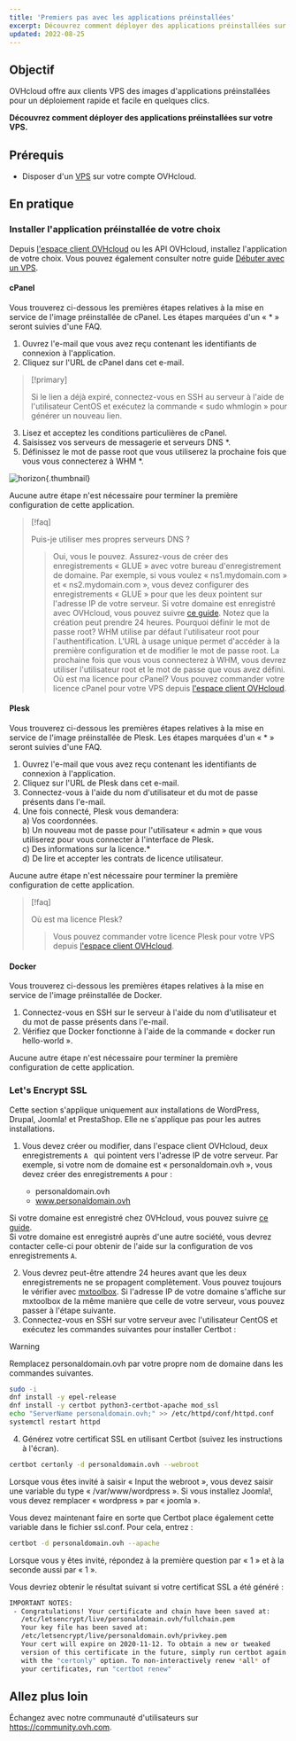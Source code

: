```yaml
---
title: 'Premiers pas avec les applications préinstallées'
excerpt: Découvrez comment déployer des applications préinstallées sur votre VPS
updated: 2022-08-25
---
```


## Objectif

OVHcloud offre aux clients VPS des images d'applications préinstallées pour un déploiement rapide et facile en quelques clics.

**Découvrez comment déployer des applications préinstallées sur votre VPS.**

## Prérequis

- Disposer d'un [VPS](https://www.ovhcloud.com/fr/vps/) sur votre compte OVHcloud.

## En pratique

### Installer l'application préinstallée de votre choix

Depuis [l'espace client OVHcloud](https://ca.ovh.com/auth/?action=gotomanager&from=https://www.ovh.com/ca/fr/&ovhSubsidiary=qc) ou les API OVHcloud, installez l'application de votre choix. Vous pouvez également consulter notre guide [Débuter avec un VPS](starting_with_a_vps1.).

#### cPanel

Vous trouverez ci-dessous les premières étapes relatives à la mise en service de l'image préinstallée de cPanel. Les étapes marquées d'un « * » seront suivies d'une FAQ.

1. Ouvrez l'e-mail que vous avez reçu contenant les identifiants de connexion à l'application.
2. Cliquez sur l'URL de cPanel dans cet e-mail.

> [!primary]
>
> Si le lien a déjà expiré, connectez-vous en SSH au serveur à l'aide de l'utilisateur CentOS et exécutez la commande « sudo whmlogin » pour générer un nouveau lien. 
>

<ol start="3">
  <li>Lisez et acceptez les conditions particulières de cPanel.</li>
  <li>Saisissez vos serveurs de messagerie et serveurs DNS *.</li>
  <li>Définissez le mot de passe root que vous utiliserez la prochaine fois que vous vous connecterez à WHM *.</li>
</ol>

![horizon](change_root.png){.thumbnail}

Aucune autre étape n'est nécessaire pour terminer la première configuration de cette application.

> [!faq]
>
> Puis-je utiliser mes propres serveurs DNS ?
>> Oui, vous le pouvez. Assurez-vous de créer des enregistrements « GLUE » avec votre bureau d'enregistrement de domaine. Par exemple, si vous voulez « ns1.mydomain.com » et « ns2.mydomain.com », vous devez configurer des enregistrements « GLUE » pour que les deux pointent sur l'adresse IP de votre serveur. Si votre domaine est enregistré avec OVHcloud, vous pouvez suivre [ce guide](glue_registry#etape-1-ajouter-les-enregistrements-glue.). Notez que la création peut prendre 24 heures.
> Pourquoi définir le mot de passe root?
>> WHM utilise par défaut l'utilisateur root pour l'authentification. L'URL à usage unique permet d'accéder à la première configuration et de modifier le mot de passe root. La prochaine fois que vous vous connecterez à WHM, vous devrez utiliser l'utilisateur root et le mot de passe que vous avez défini.
> Où est ma licence pour cPanel?
>> Vous pouvez commander votre licence cPanel pour votre VPS depuis [l'espace client OVHcloud](https://ca.ovh.com/manager/dedicated/#/configuration/license/order).

#### Plesk

Vous trouverez ci-dessous les premières étapes relatives à la mise en service de l'image préinstallée de Plesk. Les étapes marquées d'un « * » seront suivies d'une FAQ.

1. Ouvrez l'e-mail que vous avez reçu contenant les identifiants de connexion à l'application.
2. Cliquez sur l'URL de Plesk dans cet e-mail.
3. Connectez-vous à l'aide du nom d'utilisateur et du mot de passe présents dans l'e-mail.
4. Une fois connecté, Plesk vous demandera:   
    a) Vos coordonnées.  
    b) Un nouveau mot de passe pour l'utilisateur « admin » que vous utiliserez pour vous connecter à l'interface de Plesk.  
    c) Des informations sur la licence.*  
    d) De lire et accepter les contrats de licence utilisateur.  

Aucune autre étape n'est nécessaire pour terminer la première configuration de cette application.

> [!faq]
>
> Où est ma licence Plesk?
>> Vous pouvez commander votre licence Plesk pour votre VPS depuis [l'espace client OVHcloud](https://ca.ovh.com/manager/dedicated/#/configuration/license/order).

#### Docker

Vous trouverez ci-dessous les premières étapes relatives à la mise en service de l'image préinstallée de Docker.

1. Connectez-vous en SSH sur le serveur à l'aide du nom d'utilisateur et du mot de passe présents dans l'e-mail.
2. Vérifiez que Docker fonctionne à l'aide de la commande « docker run hello-world ».

Aucune autre étape n'est nécessaire pour terminer la première configuration de cette application.

### Let's Encrypt SSL

Cette section s'applique uniquement aux installations de WordPress, Drupal, Joomla! et PrestaShop. Elle ne s'applique pas pour les autres installations.

1. Vous devez créer ou modifier, dans l'espace client OVHcloud, deux enregistrements `A `  qui pointent vers l'adresse IP de votre serveur. Par exemple, si votre nom de domaine est « personaldomain.ovh », vous devez créer des enregistrements `A` pour :  

    - personaldomain.ovh <br>
    - www.personaldomain.ovh <br>  

Si votre domaine est enregistré chez OVHcloud, vous pouvez suivre [ce guide](dns_zone_edit1.).
<br>Si votre domaine est enregistré auprès d'une autre société, vous devrez contacter celle-ci pour obtenir de l'aide sur la configuration de vos enregistrements `A`.

<ol start="2">
  <li>Vous devrez peut-être attendre 24 heures avant que les deux enregistrements ne se propagent complètement. Vous pouvez toujours le vérifier avec <a href="https://mxtoolbox.com/DnsLookup.aspx">mxtoolbox</a>. Si l'adresse IP de votre domaine s'affiche sur mxtoolbox de la même manière que celle de votre serveur, vous pouvez passer à l'étape suivante.</li>

  <li>Connectez-vous en SSH sur votre serveur avec l'utilisateur CentOS et exécutez les commandes suivantes pour installer Certbot :</li>
</ol>

> [!warning]
>
> Remplacez personaldomain.ovh par votre propre nom de domaine dans les commandes suivantes.
>

```sh
sudo -i
dnf install -y epel-release
dnf install -y certbot python3-certbot-apache mod_ssl
echo "ServerName personaldomain.ovh;" >> /etc/httpd/conf/httpd.conf
systemctl restart httpd
```

<ol start="4">
  <li> Générez votre certificat SSL en utilisant Certbot (suivez les instructions à l'écran).</li>
</ol>

```sh
certbot certonly -d personaldomain.ovh --webroot
```

Lorsque vous êtes invité à saisir « Input the webroot », vous devez saisir une variable du type « /var/www/wordpress ». Si vous installez Joomla!, vous devez remplacer « wordpress » par « joomla ».

Vous devez maintenant faire en sorte que Certbot place également cette variable dans le fichier ssl.conf. Pour cela, entrez :

```sh
certbot -d personaldomain.ovh --apache
```

Lorsque vous y êtes invité, répondez à la première question par « 1 » et à la seconde aussi par « 1 ».

Vous devriez obtenir le résultat suivant si votre certificat SSL a été généré :

```sh
IMPORTANT NOTES:
 - Congratulations! Your certificate and chain have been saved at:
   /etc/letsencrypt/live/personaldomain.ovh/fullchain.pem
   Your key file has been saved at:
   /etc/letsencrypt/live/personaldomain.ovh/privkey.pem
   Your cert will expire on 2020-11-12. To obtain a new or tweaked
   version of this certificate in the future, simply run certbot again
   with the "certonly" option. To non-interactively renew *all* of
   your certificates, run "certbot renew"
```

## Allez plus loin

Échangez avec notre communauté d'utilisateurs sur <https://community.ovh.com>.
